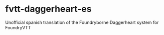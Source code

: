# fvtt-daggerheart-es
Unofficial spanish translation of the Foundryborne Daggerheart system for FoundryVTT
